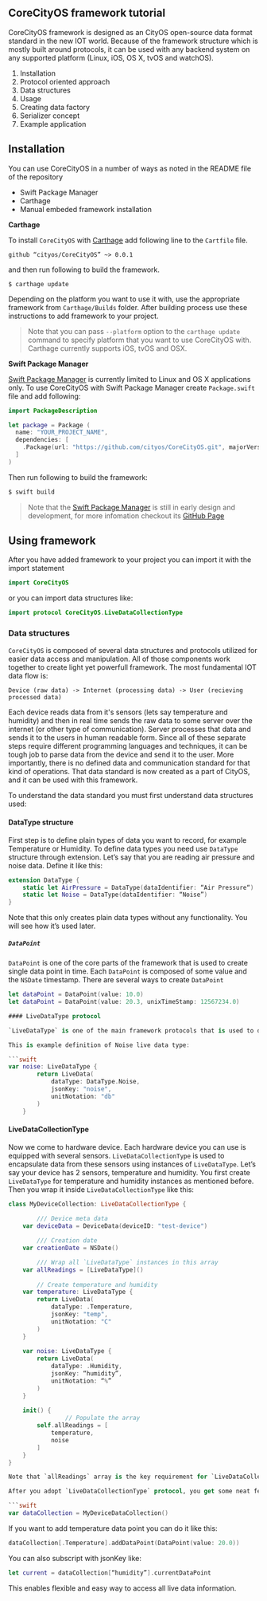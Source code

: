 ## CoreCityOS framework tutorial 

CoreCityOS framework is designed as an CityOS open-source data format standard in the new IOT world. Because of the framework structure which is mostly built around protocols, it can be used with any backend system on any supported platform (Linux, iOS, OS X, tvOS and watchOS). 

1. Installation
2. Protocol oriented approach 
3. Data structures
4. Usage
5. Creating data factory 
6. Serializer concept 
7. Example application

## Installation 

You can use CoreCityOS in a number of ways as noted in the README file of the repository

* Swift Package Manager
* Carthage 
* Manual embeded framework installation 

**Carthage**

To install `CoreCityOS` with [Carthage](https://github.com/Carthage/Carthage) add following line to the `Cartfile` file.

```shell
github “cityos/CoreCityOS” ~> 0.0.1
```

and then run following to build the framework. 

```shell
$ carthage update
```

Depending on the platform you want to use it with, use the appropriate framework from `Carthage/Builds` folder. After building process use these instructions to add framework to your project.

> Note that you can pass `--platform` option to the `carthage update` command to specify platform that you want to use CoreCityOS with. Carthage currently supports iOS, tvOS and OSX.

**Swift Package Manager**

[Swift Package Manager](https://github.com/apple/swift-package-manager) is currently limited to Linux and OS X applications only. To use CoreCityOS with Swift Package Manager create `Package.swift` file and add following:

```swift
import PackageDescription

let package = Package (
  name: "YOUR_PROJECT_NAME",
  dependencies: [
    .Package(url: "https://github.com/cityos/CoreCityOS.git", majorVersion: 1),
  ]
)
```
Then run following to build the framework:
```bash
$ swift build
```

> Note that the [Swift Package Manager](https://swift.org/package-manager) is still in early design and development, for more infomation checkout its [GitHub Page](https://github.com/apple/swift-package-manager)

## Using framework 

After you have added framework to your project you can import it with the import statement

```swift
import CoreCityOS
```

or you can import data structures like:

```swift
import protocol CoreCityOS.LiveDataCollectionType
```

### Data structures
`CoreCityOS` is composed of several data structures and protocols utilized for easier data access and manipulation. All of those components work together to create light yet powerfull framework. The most fundamental IOT data flow is:
```
Device (raw data) -> Internet (processing data) -> User (recieving processed data)
```
Each device reads data from it's sensors (lets say temperature and humidity) and then in real time sends the raw data to some server over the internet (or other type of communication). Server processes that data and sends it to the users in human readable form. Since all of these separate steps require different programming languages and techniques, it can be tough job to parse data from the device and send it to the user. More importantly, there is no defined data and communication standard for that kind of operations. That data standard is now created as a part of CityOS, and it can be used with this framework.

To understand the data standard you must first understand data structures used:

#### DataType structure
First step is to define plain types of data you want to record, for example Temperature or Humidity. To define data types you need use `DataType` structure through extension. Let’s say that you are reading air pressure and noise data. Define it like this:

```swift
extension DataType {
	static let AirPressure = DataType(dataIdentifier: “Air Pressure“)
	static let Noise = DataType(dataIdentifier: “Noise”)
}
```

Note that this only creates plain data types without any functionality. You will see how it’s used later.

##### `DataPoint`
`DataPoint` is one of the core parts of the framework that is used to create single data point in time. Each `DataPoint` is composed of some value and the `NSDate` timestamp. There are several ways to create `DataPoint`

```swift
let dataPoint = DataPoint(value: 10.0)
let dataPoint = DataPoint(value: 20.3, unixTimeStamp: 12567234.0)

#### LiveDataType protocol 

`LiveDataType` is one of the main framework protocols that is used to define how live data looks like. Protocol requires information about data type (`DataType`), unit notation (for example db or Mhw), and json key that is used when data is serialized from JSON to core objects. Internal implementation of  `LiveDataType` is `LiveData`, although you can create your own implementation.

This is example definition of Noise live data type:

```swift
var noise: LiveDataType {
        return LiveData(
            dataType: DataType.Noise,
            jsonKey: "noise",
            unitNotation: "db"
        )
    }
```

#### LiveDataCollectionType
Now we come to hardware device. Each hardware device you can use is equipped with several sensors. `LiveDataCollectionType` is used to encapsulate data from these sensors using instances of `LiveDataType`. Let’s say your device has 2 sensors, temperature and humidity. You first create `LiveDataType` for temperature and humidity instances as mentioned before. Then you wrap it inside `LiveDataCollectionType` like this:

```swift
class MyDeviceCollection: LiveDataCollectionType {
		
		/// Device meta data
    var deviceData = DeviceData(deviceID: "test-device")

		/// Creation date
    var creationDate = NSDate()

		/// Wrap all `LiveDataType` instances in this array
    var allReadings = [LiveDataType]()
    
		// Create temperature and humidity
    var temperature: LiveDataType {
        return LiveData(
            dataType: .Temperature,
            jsonKey: "temp",
            unitNotation: "C"
        )
    }
    
    var noise: LiveDataType {
        return LiveData(
            dataType: .Humidity,
            jsonKey: “humidity”,
            unitNotation: “%”
        )
    }
    
    init() {
				// Populate the array
        self.allReadings = [
            temperature,
            noise
        ]
    }
}

Note that `allReadings` array is the key requirement for `LiveDataCollectionType` protocol. You can later loop trough it and get the data points. 

After you adopt `LiveDataCollectionType` protocol, you get some neat features like subscribing. Let’s say you create instance of `MyDeviceDataCollection` like:

```swift
var dataCollection = MyDeviceDataCollection()
```

If you want to add temperature data point you can do it like this:

```swift
dataCollection[.Temperature].addDataPoint(DataPoint(value: 20.0))
```
You can also subscript with jsonKey like:

```swift
let current = dataCollection[“humidity”].currentDataPoint
```

This enables flexible and easy way to access all live data information.

